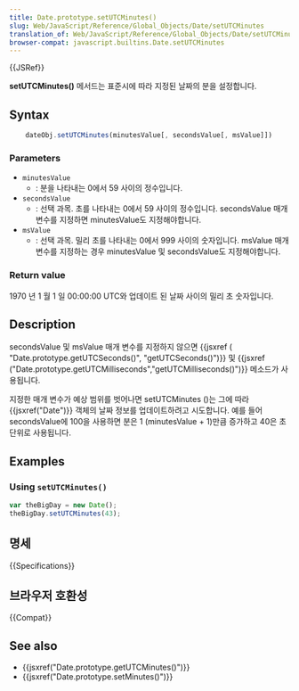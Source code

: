 ```yaml
---
title: Date.prototype.setUTCMinutes()
slug: Web/JavaScript/Reference/Global_Objects/Date/setUTCMinutes
translation_of: Web/JavaScript/Reference/Global_Objects/Date/setUTCMinutes
browser-compat: javascript.builtins.Date.setUTCMinutes
---
```


{{JSRef}}

**setUTCMinutes()** 메서드는 표준시에 따라 지정된 날짜의 분을 설정합니다.

## Syntax

```js
    dateObj.setUTCMinutes(minutesValue[, secondsValue[, msValue]])
```

### Parameters

- `minutesValue`
  - : 분을 나타내는 0에서 59 사이의 정수입니다.
- `secondsValue`
  - : 선택 과목. 초를 나타내는 0에서 59 사이의 정수입니다. secondsValue 매개 변수를 지정하면 minutesValue도 지정해야합니다.
- `msValue`
  - : 선택 과목. 밀리 초를 나타내는 0에서 999 사이의 숫자입니다. msValue 매개 변수를 지정하는 경우 minutesValue 및 secondsValue도 지정해야합니다.

### Return value

1970 년 1 월 1 일 00:00:00 UTC와 업데이트 된 날짜 사이의 밀리 초 숫자입니다.

## Description

secondsValue 및 msValue 매개 변수를 지정하지 않으면 {{jsxref ( "Date.prototype.getUTCSeconds()", "getUTCSeconds()")}} 및 {{jsxref ("Date.prototype.getUTCMilliseconds","getUTCMilliseconds()")}} 메소드가 사용됩니다.

지정한 매개 변수가 예상 범위를 벗어나면 setUTCMinutes ()는 그에 따라 {{jsxref("Date")}} 객체의 날짜 정보를 업데이트하려고 시도합니다. 예를 들어 secondsValue에 100을 사용하면 분은 1 (minutesValue + 1)만큼 증가하고 40은 초 단위로 사용됩니다.

## Examples

### Using `setUTCMinutes()`

```js
var theBigDay = new Date();
theBigDay.setUTCMinutes(43);
```

## 명세

{{Specifications}}

## 브라우저 호환성

{{Compat}}

## See also

- {{jsxref("Date.prototype.getUTCMinutes()")}}
- {{jsxref("Date.prototype.setMinutes()")}}
